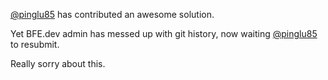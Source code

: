 [@pinglu85](https://github.com/pinglu85) has contributed an awesome solution.

Yet BFE.dev admin has messed up with git history,
now waiting [@pinglu85](https://github.com/pinglu85) to resubmit.

Really sorry about this.
